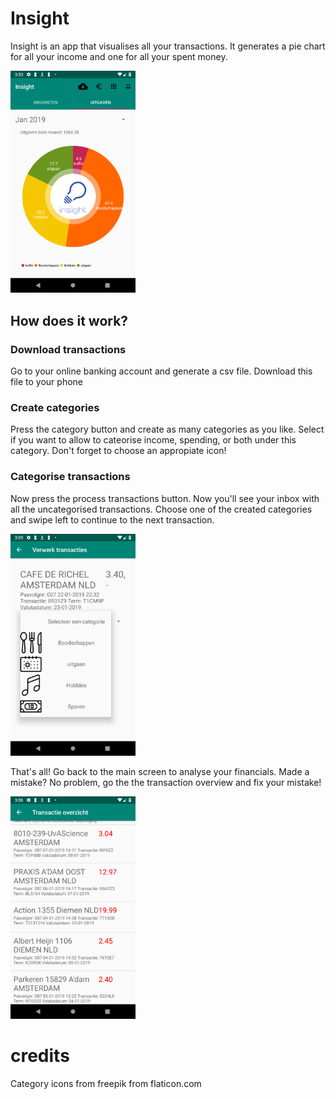 # Insight

Insight is an app that visualises all your transactions. It generates a pie chart for all your income and one for all your spent money. 

<img src="docs/screenshots/insight.png" width="200px">

## How does it work?

### Download transactions

Go to your online banking account and generate a csv file. Download this file to your phone

### Create categories

Press the category button and create as many categories as you like. Select if you want to allow to cateorise income, spending, or both under this category. Don't forget to choose an appropiate icon!

### Categorise transactions

Now press the process transactions button. Now you'll see your inbox with all the uncategorised transactions. Choose one of the created categories and swipe left to continue to the next transaction. 

<img src="docs/screenshots/process.png" width="200px">

That's all! Go back to the main screen to analyse your financials. Made a mistake? No problem, go the the transaction overview and fix your mistake!

<img src="docs/screenshots/list.png" width="200px">

# credits

Category icons from freepik from flaticon.com

